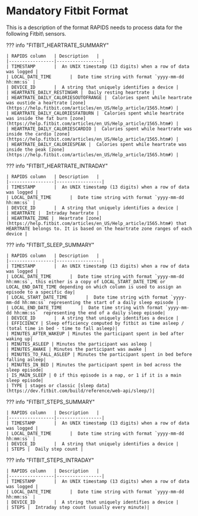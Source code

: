 # Mandatory Fitbit Format

This is a description of the format RAPIDS needs to process data for the following Fitbit\ sensors.

??? info "FITBIT_HEARTRATE_SUMMARY"

    | RAPIDS column   | Description   |
    |-----------------|-----------------|
    | TIMESTAMP       |  An UNIX timestamp (13 digits) when a row of data was logged |
    | LOCAL_DATE_TIME       |  Date time string with format `yyyy-mm-dd hh:mm:ss` |
    | DEVICE_ID       |  A string that uniquely identifies a device |
    | HEARTRATE_DAILY_RESTINGHR |  Daily resting heartrate |
    | HEARTRATE_DAILY_CALORIESOUTOFRANGE |  Calories spent while heartrate was oustide a heartrate [zone](https://help.fitbit.com/articles/en_US/Help_article/1565.htm#) |
    | HEARTRATE_DAILY_CALORIESFATBURN |  Calories spent while heartrate was inside the fat burn [zone](https://help.fitbit.com/articles/en_US/Help_article/1565.htm#) |
    | HEARTRATE_DAILY_CALORIESCARDIO |  Calories spent while heartrate was inside the cardio [zone](https://help.fitbit.com/articles/en_US/Help_article/1565.htm#) |
    | HEARTRATE_DAILY_CALORIESPEAK |  Calories spent while heartrate was inside the peak [zone](https://help.fitbit.com/articles/en_US/Help_article/1565.htm#) |

??? info "FITBIT_HEARTRATE_INTRADAY"

    | RAPIDS column   | Description   |
    |-----------------|-----------------|
    | TIMESTAMP       |  An UNIX timestamp (13 digits) when a row of data was logged |
    | LOCAL_DATE_TIME       |  Date time string with format `yyyy-mm-dd hh:mm:ss` |
    | DEVICE_ID       |  A string that uniquely identifies a device |
    | HEARTRATE |  Intraday heartrate |
    | HEARTRATE_ZONE |  Heartrate [zone](https://help.fitbit.com/articles/en_US/Help_article/1565.htm#) that HEARTRATE belongs to. It is based on the heartrate zone ranges of each device |

??? info "FITBIT_SLEEP_SUMMARY"

    | RAPIDS column   | Description   |
    |-----------------|-----------------|
    | TIMESTAMP       |  An UNIX timestamp (13 digits) when a row of data was logged |
    | LOCAL_DATE_TIME       |  Date time string with format `yyyy-mm-dd hh:mm:ss`, this either is a copy of LOCAL_START_DATE_TIME or LOCAL_END_DATE_TIME depending on which column is used to assign an episode to a specific day|
    | LOCAL_START_DATE_TIME       |  Date time string with format `yyyy-mm-dd hh:mm:ss` representing the start of a daily sleep episode |
    | LOCAL_END_DATE_TIME       |  Date time string with format `yyyy-mm-dd hh:mm:ss`  representing the end of a daily sleep episode|
    | DEVICE_ID       |  A string that uniquely identifies a device |
    | EFFICIENCY | Sleep efficiency computed by fitbit as time asleep / (total time in bed - time to fall asleep)|
    | MINUTES_AFTER_WAKEUP | Minutes the participant spent in bed after waking up|
    | MINUTES_ASLEEP | Minutes the participant was asleep |
    | MINUTES_AWAKE | Minutes the participant was awake |
    | MINUTES_TO_FALL_ASLEEP | Minutes the participant spent in bed before falling asleep|
    | MINUTES_IN_BED | Minutes the participant spent in bed across the sleep episode|
    | IS_MAIN_SLEEP | 0 if this episode is a nap, or 1 if it is a main sleep episode|
    | TYPE | stages or classic [sleep data](https://dev.fitbit.com/build/reference/web-api/sleep/)|

??? info "FITBIT_STEPS_SUMMARY"

    | RAPIDS column   | Description   |
    |-----------------|-----------------|
    | TIMESTAMP       |  An UNIX timestamp (13 digits) when a row of data was logged |
    | LOCAL_DATE_TIME       |  Date time string with format `yyyy-mm-dd hh:mm:ss` |
    | DEVICE_ID       |  A string that uniquely identifies a device |
    | STEPS |  Daily step count |

??? info "FITBIT_STEPS_INTRADAY"

    | RAPIDS column   | Description   |
    |-----------------|-----------------|
    | TIMESTAMP       |  An UNIX timestamp (13 digits) when a row of data was logged |
    | LOCAL_DATE_TIME       |  Date time string with format `yyyy-mm-dd hh:mm:ss` |
    | DEVICE_ID       |  A string that uniquely identifies a device |
    | STEPS |  Intraday step count (usually every minute)|